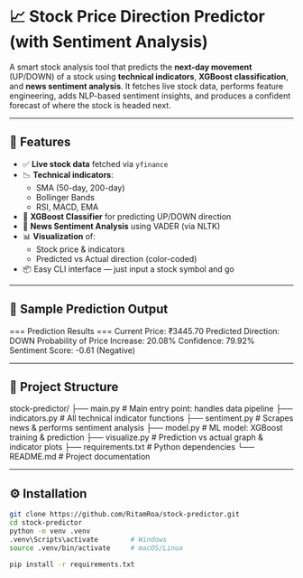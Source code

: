 # 📈 Stock Price Direction Predictor (with Sentiment Analysis)

A smart stock analysis tool that predicts the **next-day movement** (UP/DOWN) of a stock using **technical indicators**, **XGBoost classification**, and **news sentiment analysis**. It fetches live stock data, performs feature engineering, adds NLP-based sentiment insights, and produces a confident forecast of where the stock is headed next.

---

## 🚀 Features

- ✅ **Live stock data** fetched via `yfinance`
- 📉 **Technical indicators**:
  - SMA (50-day, 200-day)
  - Bollinger Bands
  - RSI, MACD, EMA
- 🤖 **XGBoost Classifier** for predicting UP/DOWN direction
- 🧠 **News Sentiment Analysis** using VADER (via NLTK)
- 📊 **Visualization** of:
  - Stock price & indicators
  - Predicted vs Actual direction (color-coded)
- 📦 Easy CLI interface — just input a stock symbol and go

---

## 🧪 Sample Prediction Output

=== Prediction Results ===
Current Price: ₹3445.70
Predicted Direction: DOWN
Probability of Price Increase: 20.08%
Confidence: 79.92%
Sentiment Score: -0.61 (Negative)

---

## 📁 Project Structure
stock-predictor/
├── main.py # Main entry point: handles data pipeline
├── indicators.py # All technical indicator functions
├── sentiment.py # Scrapes news & performs sentiment analysis
├── model.py # ML model: XGBoost training & prediction
├── visualize.py # Prediction vs actual graph & indicator plots
├── requirements.txt # Python dependencies
└── README.md # Project documentation

---

## ⚙️ Installation

```bash
git clone https://github.com/RitamRoa/stock-predictor.git
cd stock-predictor
python -m venv .venv
.venv\Scripts\activate        # Windows
source .venv/bin/activate     # macOS/Linux

pip install -r requirements.txt

